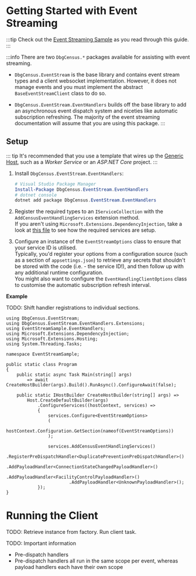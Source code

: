 # Getting Started with Event Streaming

:::tip
Check out the [Event Streaming Sample](https://github.com/carlst99/DbgCensus/tree/main/Samples/EventStreamSample) as you read through this guide.
:::

:::info
There are two `DbgCensus.*` packages available for assisting with event streaming.

- `DbgCensus.EventStream` is the base library and contains event stream types and a client websocket implementation. However, it does not manage events and you must implement the abstract `BaseEventStreamClient` class to do so.

- `DbgCensus.EventStream.EventHandlers` builds off the base library to add an asynchronous event dispatch system and niceties like automatic subscription refreshing. The majority of the event streaming documentation will assume that you are using this package.
:::

## Setup

::: tip
It's recommended that you use a template that wires up the [Generic Host](https://docs.microsoft.com/en-us/dotnet/core/extensions/generic-host), such as a *Worker Service* or an *ASP.NET Core* project.
:::

1. Install `DbgCensus.EventStream.EventHandlers`:

    ```powershell
    # Visual Studio Package Manager
    Install-Package DbgCensus.EventStream.EventHandlers
    # dotnet console
    dotnet add package DbgCensus.EventStream.EventHandlers
    ```

2. Register the required types to an `IServiceCollection` with the `AddCensusEventHandlingServices` extension method.\
If you aren't using `Microsoft.Extensions.DependencyInjection`, take a look at [this file](https://github.com/carlst99/DbgCensus/blob/main/DbgCensus.EventStream.EventHandlers/Extensions/IServiceCollectionExtensions.cs) to see how the required services are setup.

3. Configure an instance of the `EventStreamOptions` class to ensure that your service ID is utilised.\
Typically, you'd register your options from a configuration source (such as a section of `appsettings.json`) to retrieve any secrets that shouldn't be stored with the code (i.e. - the service ID!), and then follow up with any additional runtime configuration.\
You might also want to configure the `EventHandlingClientOptions` class to customise the automatic subscription refresh interval.

**Example**

TODO: Shift handler registrations to individual sections.

```csharp{19-24}
using DbgCensus.EventStream;
using DbgCensus.EventStream.EventHandlers.Extensions;
using EventStreamSample.EventHandlers;
using Microsoft.Extensions.DependencyInjection;
using Microsoft.Extensions.Hosting;
using System.Threading.Tasks;

namespace EventStreamSample;

public static class Program
{
    public static async Task Main(string[] args)
        => await CreateHostBuilder(args).Build().RunAsync().ConfigureAwait(false);

    public static IHostBuilder CreateHostBuilder(string[] args) =>
        Host.CreateDefaultBuilder(args)
            .ConfigureServices((hostContext, services) =>
            {
                services.Configure<EventStreamOptions>
                (
                    hostContext.Configuration.GetSection(nameof(EventStreamOptions))
                );

                services.AddCensusEventHandlingServices()
                        .RegisterPreDispatchHandler<DuplicatePreventionPreDispatchHandler>()
                        .AddPayloadHandler<ConnectionStateChangedPayloadHandler>()
                        .AddPayloadHandler<FacilityControlPayloadHandler>()
                        .AddPayloadHandler<UnknownPayloadHandler>();
            });
}
```

# Running the Client

TODO: Retrieve instance from factory.
Run client task.

TODO: Important information
- Pre-dispatch handlers
- Pre-dispatch handlers all run in the same scope per event, whereas payload handlers each have their own scope
